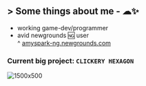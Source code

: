 ## > Some things about me - ☁✨
- working game-dev/programmer 
- avid newgrounds 🆖 user<br>
^ [amyspark-ng.newgrounds.com](amyspark-ng.newgrounds.com)

### Current big project: `CLICKERY HEXAGON`
![1500x500](https://github.com/amyspark-ng/amyspark-ng/assets/92493175/196490ce-06da-419b-a360-ef0d4081becd)
